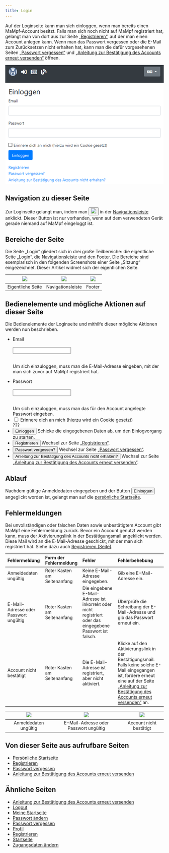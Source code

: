 ```yaml
---
title: Login
---
```


Auf der Loginseite kann man sich einloggen, wenn man bereits einen MaMpf-Account besitzt. Falls man sich noch nicht auf MaMpf registriert hat, gelangt man von dort aus zur Seite [„Registrieren“](registration.md), auf der man einen Account anlegen kann. Wenn man das Passwort vergessen oder die E-Mail zum Zurücksetzen nicht erhalten hat, kann man die dafür vorgesehenen Seiten [„Passwort vergessen“](password-forgotten.md) und [„Anleitung zur Bestätigung des Accounts erneut versenden“](activate-account.md) öffnen.

![](/img/Login_thumb.png)

## Navigation zu dieser Seite
Zur Loginseite gelangt man, indem man <button name="button"><img src="https://media.githubusercontent.com/media/MaMpf-HD/mampf/docs/docs/static/img/sign-in-alt-solid.png" height="12"/></button> in der [Navigationsleiste](nav-bar.md) anklickt. Dieser Button ist nur vorhanden, wenn auf dem verwendeten Gerät gerade niemand auf MaMpf eingeloggt ist.

## Bereiche der Seite
Die Seite „Login“ gliedert sich in drei große Teilbereiche: die eigentliche Seite „Login“, die [Navigationsleiste](nav-bar.md) und den [Footer](footer.md). Die Bereiche sind exemplarisch in den folgenden Screenshots einer Seite „Sitzung“ eingezeichnet. Dieser Artikel widmet sich der eigentlichen Seite.

|<img src="https://media.githubusercontent.com/media/MaMpf-HD/mampf/docs/docs/static/img/Eigentliche_Seite_keine_Sidebar.png" height="300"/> |<img src="https://media.githubusercontent.com/media/MaMpf-HD/mampf/docs/docs/static/img/Navigationsleiste_keine_Sidebar.png" height="300"/>  | <img src="https://media.githubusercontent.com/media/MaMpf-HD/mampf/docs/docs/static/img/Footer_keine_Sidebar.png" height="300"/>|
|:---: | :---: | :---:|
|Eigentliche Seite|Navigationsleiste|Footer|

## Bedienelemente und mögliche Aktionen auf dieser Seite
Die Bedienelemente der Loginseite und mithilfe dieser mögliche Aktionen werden nun beschrieben.

* <form>
     <p>
        <label for="fname">Email</label><br></br>
        <input type="text" id="fname" name="fname"></input><br></br>
     </p>
  </form>
  Um sich einzuloggen, muss man die E-Mail-Adresse eingeben, mit der man sich zuvor auf MaMpf registriert hat.
* <form>
     <p>
        <label for="fname">Passwort</label><br></br>
        <input type="password" id="fname" name="fname"></input><br></br>
     </p>
  </form>
  Um sich einzuloggen, muss man das für den Account angelegte Passwort eingeben.
* <form>
     <input type="checkbox" id="cook" name="cook"></input>
     <label for="cook"> Erinnere dich an mich (hierzu wird ein Cookie gesetzt)</label>
  </form> ???
* <button name="button">Einloggen</button> Schicke die eingegebenen Daten ab, um den Einlogvorgang zu starten.
* <form action="/mampf/de/docs/registration"><input type="submit" value="Registrieren"/> Wechsel zur Seite <a href="/mampf/de/docs/registration "target="_self">„Registrieren“</a>.</form>
* <form action="/mampf/de/docs/password-forgotten"><input type="submit" value="Passwort vergessen?"/> Wechsel zur Seite <a href="/mampf/de/docs/password-forgotten "target="_self">„Passwort vergessen“</a>.</form>
* <form action="/mampf/de/docs/activate-account"><input type="submit" value="Anleitung zur Bestätigung des Accounts nicht erhalten?"/> Wechsel zur Seite <a href="/mampf/de/docs/activate-account "target="_self">„Anleitung zur Bestätigung des Accounts erneut versenden“</a>.</form>

## Ablauf
Nachdem gültige Anmeldedaten eingegeben und der Button <a href="/mampf/de/docs/my-home-page" target="_self"><button name="button">Einloggen</button></a> angeglickt worden ist, gelangt man auf die [persönliche Startseite](my-home-page.md).

## Fehlermeldungen
Bei unvollständigen oder falschen Daten sowie unbestätigtem Account gibt MaMpf eine Fehlermeldung zurück. Bevor ein Account genutzt werden kann, muss der Aktivierungslink in der Bestätigungsmail angeklickt werden. Diese Mail wird an die E-Mail-Adresse geschickt, mit der man sich registriert hat. Siehe dazu auch [Registrieren (Seite)](registration.md).

| **Fehlermeldung** | **Form der Fehlermeldung** | **Fehler** | **Fehlerbehebung** |
|:------------------ |:--------------------| :--------------------|:-----------------|
| Anmeldedaten ungültig | Roter Kasten am Seitenanfang | Keine E-Mail-Adresse eingegeben. | Gib eine E-Mail-Adresse ein. |
| E-Mail-Adresse oder Passwort ungültig | Roter Kasten am Seitenanfang | Die eingebene E-Mail-Adresse ist inkorrekt oder nicht registriert oder das eingegebene Passwort ist falsch. | Überprüfe die Schreibung der E-Mail-Adresse und gib das Passwort erneut ein. |
|Account nicht bestätigt | Roter Kasten am Seitenanfang | Die E-Mail-Adresse ist registriert, aber nicht aktiviert. | Klicke auf den Aktivierungslink in der Bestätigungsmail. Falls keine solche E-Mail eingegangen ist, fordere erneut eine auf der Seite [„Anleitung zur Bestätigung des Accounts erneut versenden“](activate-account.md) an. |

|<img src="https://media.githubusercontent.com/media/MaMpf-HD/mampf/docs/docs/static/img/Login_ungueltige_Anmeldedaten.png" height="200"/> |<img src="https://media.githubusercontent.com/media/MaMpf-HD/mampf/docs/docs/static/img/Login_Mail_PW_ungueltig.png" height="200"/>  | <img src="https://media.githubusercontent.com/media/MaMpf-HD/mampf/docs/docs/static/img/Account_nicht_bestaetigt.png" height="200"/>|
|:---: | :---: | :---:|
|Anmeldedaten ungültig|E-Mail-Adresse oder Passwort ungültig |Account nicht bestätigt |

## Von dieser Seite aus aufrufbare Seiten
* [Persönliche Startseite](my-home-page.md)
* [Registrieren](registration.md)
* [Passwort vergessen](password-forgotten.md)
* [Anleitung zur Bestätigung des Accounts erneut versenden](activate-account.md)

## Ähnliche Seiten
* [Anleitung zur Bestätigung des Accounts erneut versenden](activate-account.md)
* [Logout](logout.md)
* [Meine Startseite](my-home-page.md)
* [Passwort ändern](change-password.md)
* [Passwort vergessen](password-forgotten.md)
* [Profil](profile.md)
* [Registrieren](registration.md)
* [Startseite](home-page.md)
* [Zugangsdaten ändern](change-login-data.md)
